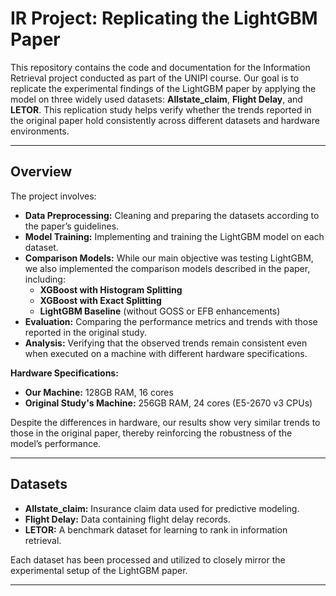 # IR Project: Replicating the LightGBM Paper

This repository contains the code and documentation for the Information Retrieval project conducted as part of the UNIPI course. Our goal is to replicate the experimental findings of the LightGBM paper by applying the model on three widely used datasets: **Allstate_claim**, **Flight Delay**, and **LETOR**. This replication study helps verify whether the trends reported in the original paper hold consistently across different datasets and hardware environments.

---

## Overview

The project involves:
- **Data Preprocessing:** Cleaning and preparing the datasets according to the paper’s guidelines.
- **Model Training:** Implementing and training the LightGBM model on each dataset.
- **Comparison Models:** While our main objective was testing LightGBM, we also implemented the comparison models described in the paper, including:
  - **XGBoost with Histogram Splitting**
  - **XGBoost with Exact Splitting**
  - **LightGBM Baseline** (without GOSS or EFB enhancements)
- **Evaluation:** Comparing the performance metrics and trends with those reported in the original study.
- **Analysis:** Verifying that the observed trends remain consistent even when executed on a machine with different hardware specifications.

**Hardware Specifications:**
- **Our Machine:** 128GB RAM, 16 cores
- **Original Study's Machine:** 256GB RAM, 24 cores (E5-2670 v3 CPUs)

Despite the differences in hardware, our results show very similar trends to those in the original paper, thereby reinforcing the robustness of the model’s performance.

---

## Datasets

- **Allstate_claim:** Insurance claim data used for predictive modeling.
- **Flight Delay:** Data containing flight delay records.
- **LETOR:** A benchmark dataset for learning to rank in information retrieval.

Each dataset has been processed and utilized to closely mirror the experimental setup of the LightGBM paper.

---
